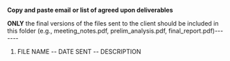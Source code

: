  **Copy and paste email**
**or list of agreed upon deliverables**

__ONLY__ the final versions of the files sent to the client should be included in this folder (e.g., meeting_notes.pdf, prelim_analysis.pdf, final_report.pdf)-------

1. FILE NAME -- DATE SENT -- DESCRIPTION